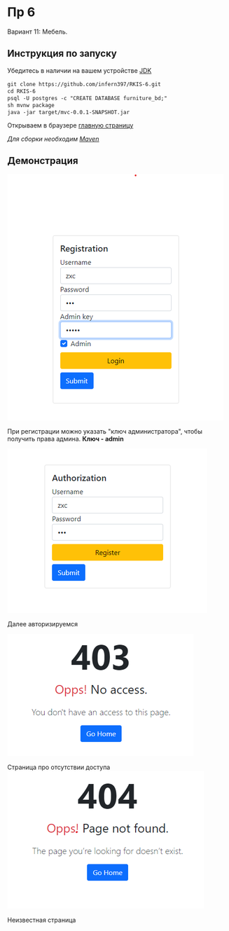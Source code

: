 # Пр 6

Вариант 11: Мебель.

## Инструкция по запуску

Убедитесь в наличии на вашем устройстве [JDK](https://www.oracle.com/java/technologies/downloads/#jdk17-windows)

```
git clone https://github.com/infern397/RKIS-6.git
cd RKIS-6
psql -U postgres -c "CREATE DATABASE furniture_bd;"
sh mvnw package
java -jar target/mvc-0.0.1-SNAPSHOT.jar
```
Открываем в браузере [главную страницу](http://127.0.0.1:8080)

_Для сборки необходим [Maven](https://maven.apache.org/download.cgi)_

## Демонстрация
![img.png](images/admin.png)

При регистрации можно указать "ключ администратора", чтобы получить права админа. 
**Ключ - admin**

![img.png](images/auth.png)

Далее авторизируемся

![img.png](images/403.png)

Страница про отсутствии доступа
![img.png](images/404.png)

Неизвестная страница